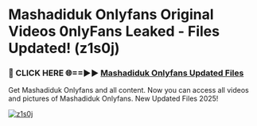 # Mashadiduk Onlyfans Original Videos 0nlyFans Leaked - Files Updated! (z1s0j)

<h3>🔴 CLICK HERE 🌐==►► <a href="https://tinyurl.com/ehrbuxhb" rel="nofollow">Mashadiduk Onlyfans Updated Files</a></h3>

Get Mashadiduk Onlyfans and all content. Now you can access all videos and pictures of Mashadiduk Onlyfans. New Updated Files 2025!

[![z1s0j](https://i.imgur.com/lVYEuWS.gif)](https://tinyurl.com/ehrbuxhb)

